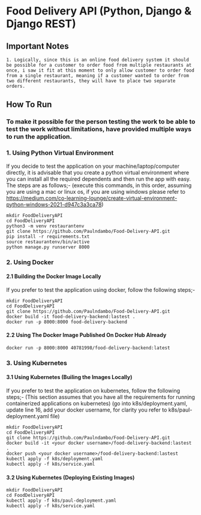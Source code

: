 # Food Delivery API (Python, Django & Django REST)

## Important Notes

```
1. Logically, since this is an online food delivery system it should be possible for a customer to order food from multiple restaurants at once, i saw it fit at this moment to only allow customer to order food from a single restaurant, meaning if a customer wanted to order from two different restaurants, they will have to place two separate orders.
```

## How To Run 

### To make it possible for the person testing the work to be able to test the work without limitations, have provided multiple ways to run the application.

### 1. Using Python Virtual Environment

If you decide to test the application on your machine/laptop/computer directly, 
it is advisable that you create a python virtual environment where you can install 
all the required dependents and then run the app with easy. The steps are as follows;-
(execute this commands, in this order, assuming you are using a mac or linux os, 
if you are using windows please refer to 
https://medium.com/co-learning-lounge/create-virtual-environment-python-windows-2021-d947c3a3ca78)
```
mkdir FoodDeliveryAPI
cd FoodDeliveryAPI
python3 -m venv restaurantenv
git clone https://github.com/Paulndambo/Food-Delivery-API.git
pip install -r requirements.txt
source restaurantenv/bin/active
python manage.py runserver 8000
```
### 2. Using Docker
#### 2.1 Building the Docker Image Locally
If you prefer to test the application using docker, follow the following steps;-
```
mkdir FoodDeliveryAPI
cd FoodDeliveryAPI
git clone https://github.com/Paulndambo/Food-Delivery-API.git
docker build -it food-delivery-backend:lastest .
docker run -p 8000:8000 food-delivery-backend
```
#### 2.2 Using The Docker Image Published On Docker Hub Already
```
docker run -p 8000:8000 40781998/food-delivery-backend:latest
```
### 3. Using Kubernetes
#### 3.1 Using Kubernetes (Builing the Images Locally)

If you prefer to test the application on kubernetes, follow the following steps;-
(This section assumes that you have all the requirements for running containerized applications on kubernetes)
(go into k8s/deployment.yaml, update line 16, add your docker username, 
for clarity you refer to k8s/paul-deployment.yaml file)
```
mkdir FoodDeliveryAPI
cd FoodDeliveryAPI
git clone https://github.com/Paulndambo/Food-Delivery-API.git
docker build -it <your docker username>/food-delivery-backend:lastest .
docker push <your docker username>/food-delivery-backend:lastest 
kubectl apply -f k8s/deployment.yaml
kubectl apply -f k8s/service.yaml
```
#### 3.2 Using Kubernetes (Deploying Existing Images)
```
mkdir FoodDeliveryAPI
cd FoodDeliveryAPI
kubectl apply -f k8s/paul-deployment.yaml
kubectl apply -f k8s/service.yaml
```